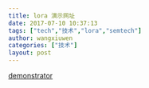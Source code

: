 ```yaml
---
title: lora 演示网址
date: 2017-07-10 10:37:13
tags: ["tech","技术","lora","semtech"]
author: wangxiuwen
categories: ["技术"]
layout: post
---
```


[demonstrator](http://iotcn.semtech.com/old/demonstrator.php)